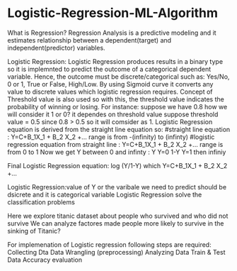 # Logistic-Regression-ML-Algorithm
What is Regression?
Regression Analysis is a predictive modeling and it estimates relationship between a dependent(target) and independent(predictor) variables. 

Logistic Regression:
Logistic Regression produces results in a binary type so it is implemnted to predict the outcome of a categorical dependent variable. Hence, the outcome must be discrete/categorical such as: Yes/No, 0 or 1, True or False, High/Low.
By using Sigmoid curve it converts any value to discrete values which logistic regression requires. 
Concept of Threshold value is also used so with this, the threshold value indicates the probability of winning or losing.
For instance: suppose we have 0.8 how we will consider it 1 or 0? it dependes on threshold value suppose threshold value = 0.5 since 0.8 > 0.5 so it will comsider as 1. 
Logistic Regression equation is derived from the straight line equation so:
#straight line equation : Y=C+B_1X_1 + B_2 X_2 +...                                   range is from -(infinity) to (infinty)
#logistic regression equation from straight line : Y=C+B_1X_1 + B_2 X_2 +...           range is from 0 to 1
Now we get Y between 0 and infinty : Y    Y=0
                                     1-Y  Y=1 then infiniy 

Final Logistic Regression equation:   log (Y/1-Y) which Y=C+B_1X_1 + B_2 X_2 +...      
               
Logistic Regression:value of Y or the varibale we need to predict should be dsicrete and it is categorical variable
Logistic Regression solve the classification problems
 
 Here we explore titanic dataset about people who survived and who did not survive 
 We can analyze factores made people more likely to survive in the sinking of Titanic?
 
 For implemenation of Logistic regression following steps are required: 
 Collecting Dta
 Data Wrangling (preprocessing)
 Analyzing Data
 Train & Test Data
 Accuracy evaluation


